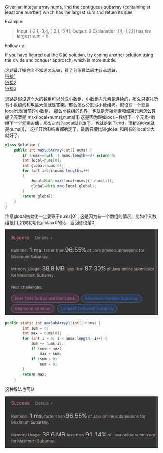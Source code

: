 Given an integer array nums, find the contiguous subarray (containing at least one number) which has the largest sum and return its sum.

Example:

>Input: [-2,1,-3,4,-1,2,1,-5,4],
>Output: 6
>Explanation: [4,-1,2,1] has the largest sum = 6.

Follow up:

If you have figured out the O(n) solution, try coding another solution using the divide and conquer approach, which is more subtle.

这题最开始完全不知道怎么做，看了分治算法后才有点思路，<br>
[链接1](https://blog.csdn.net/fengpojian/article/details/82788752)<br>
[链接2](https://blog.csdn.net/linhuanmars/article/details/21314059)<br>
[链接3](https://blog.csdn.net/Pwiling/article/details/49405163)

思路是假设这个大的数组可以分成小数组，小数组内元素是连续的，那么只要对所有小数组的和取最大值就是答案。那么怎么分割成小数组呢，假设有一个变量local代表当前的小数组，
那么小数组的边界，也就是开始元素和结束元素怎么算呢？答案是
max(local+nums[i](数组下一个元素),nums[i])
这是因为假如local+数组下一个元素<数组下一个元素的话，那么之前的local就作废了，也就是到了end，而新的local就是nums[i]， 这样开始和结束都确定了，最后只要比较global 和所有的local谁大就好了。

```java
class Solution {
    public int maxSubArray(int[] nums) {
        if (nums==null || nums.length==0) return 0;
        int local=nums[0];
        int global=nums[0];
        for (int i=1;i<nums.length;i++)
        {
            local=Math.max(local+nums[i],nums[i]);
            global=Math.max(local,global);
        }
        return global;
    }
}
```
注意global初始化一定要等于nums[0] , 这是因为有一个数组的情况，比如传入数组是[1],如果初始化globa=0的话，返回值也是0

![GitHub Logo](/image/53.png)


```java
public static int maxSubArray1(int[] nums) {
        int sum = 0;
        int max = nums[0];
        for (int i = 0; i < nums.length; i++) {
            sum += nums[i];
            if (sum > max)
                max = sum;
            if (sum < 0)
                sum = 0;
        }
        return max;
    }
```
这种解法也可以

![GitHub Logo](/image/53.1.png)
